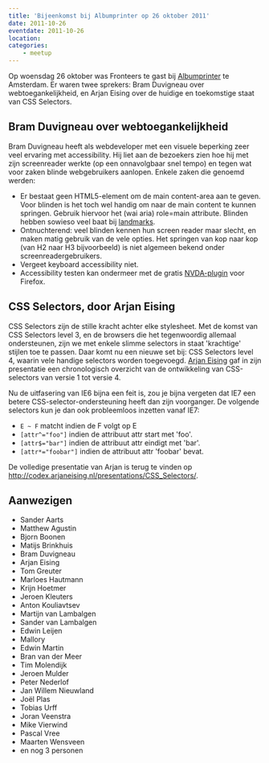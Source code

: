 ```yaml
---
title: 'Bijeenkomst bij Albumprinter op 26 oktober 2011'
date: 2011-10-26
eventdate: 2011-10-26
location:
categories:
    - meetup
---
```


Op woensdag 26 oktober was Fronteers te gast bij [Albumprinter](http://albumprinter.org/) te Amsterdam. Er waren twee sprekers: Bram Duvigneau over webtoegankelijkheid, en Arjan Eising over de huidige en toekomstige staat van CSS Selectors.

## Bram Duvigneau over webtoegankelijkheid

Bram Duvigneau heeft als webdeveloper met een visuele beperking zeer veel ervaring met accessibility. Hij liet aan de bezoekers zien hoe hij met zijn screenreader werkte (op een onnavolgbaar snel tempo) en tegen wat voor zaken blinde webgebruikers aanlopen. Enkele zaken die genoemd werden:

-   Er bestaat geen HTML5-element om de main content-area aan te geven. Voor blinden is het toch wel handig om naar de main content te kunnen springen. Gebruik hiervoor het (wai aria) role=main attribute. Blinden hebben sowieso veel baat bij [landmarks](http://www.w3.org/TR/wai-aria/roles#landmark_roles).
-   Ontnuchterend: veel blinden kennen hun screen reader maar slecht, en maken matig gebruik van de vele opties. Het springen van kop naar kop (van H2 naar H3 bijvoorbeeld) is niet algemeen bekend onder screenreadergebruikers.
-   Vergeet keyboard accessibility niet.
-   Accessibility testen kan ondermeer met de gratis [NVDA-plugin](http://www.nvda-project.org/) voor Firefox.

## CSS Selectors, door Arjan Eising

CSS Selectors zijn de stille kracht achter elke stylesheet. Met de komst van CSS Selectors level 3, en de browsers die het tegenwoordig allemaal ondersteunen, zijn we met enkele slimme selectors in staat 'krachtige' stijlen toe te passen. Daar komt nu een nieuwe set bij: CSS Selectors level 4, waarin vele handige selectors worden toegevoegd. [Arjan Eising](http://arjaneising.nl) gaf in zijn presentatie een chronologisch overzicht van de ontwikkeling van CSS-selectors van versie 1 tot versie 4.

Nu de uitfasering van IE6 bijna een feit is, zou je bijna vergeten dat IE7 een betere CSS-selector-ondersteuning heeft dan zijn voorganger. De volgende selectors kun je dan ook probleemloos inzetten vanaf IE7:

-   `E ~ F` matcht indien de F volgt op E
-   `[attr^="foo"]` indien de attribuut attr start met 'foo'.
-   `[attr$="bar"]` indien de attribuut attr eindigt met 'bar'.
-   `[attr*="foobar"]` indien de attribuut attr 'foobar' bevat.

De volledige presentatie van Arjan is terug te vinden op <http://codex.arjaneising.nl/presentations/CSS_Selectors/>.

## Aanwezigen

-   Sander Aarts
-   Matthew Agustin
-   Bjorn Boonen
-   Matijs Brinkhuis
-   Bram Duvigneau
-   Arjan Eising
-   Tom Greuter
-   Marloes Hautmann
-   Krijn Hoetmer
-   Jeroen Kleuters
-   Anton Kouliavtsev
-   Martijn van Lambalgen
-   Sander van Lambalgen
-   Edwin Leijen
-   Mallory
-   Edwin Martin
-   Bran van der Meer
-   Tim Molendijk
-   Jeroen Mulder
-   Peter Nederlof
-   Jan Willem Nieuwland
-   Joël Plas
-   Tobias Urff
-   Joran Veenstra
-   Mike Vierwind
-   Pascal Vree
-   Maarten Wensveen
-   en nog 3 personen
